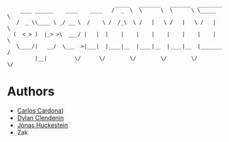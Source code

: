 
                                       _____   _______   _______  ________
        ____ ______    ____    ____   /  _  \  \      \  \      \ \_____  \
       /  _ \\____ \ _/ __ \  /    \ /  /_\  \ /   |   \ /   |   \ /   |   \
      (  <_> )  |_> >\  ___/ |   |  |    |    |    |    |    |    |    |    \
       \____/|   __/  \___  >|___|  |____|__  |____|__  |____|__  |_______  /
             |__|         \/      \/        \/        \/        \/        \/



Authors
=======

* [Carlos Cardona](http://twitter.com/cgcardona))
* [Dylan Clendenin](http://twitter.com/deepthawtz)
* [Jonas Huckestein](http://twitter.com/deepthawtz)
* Zak

